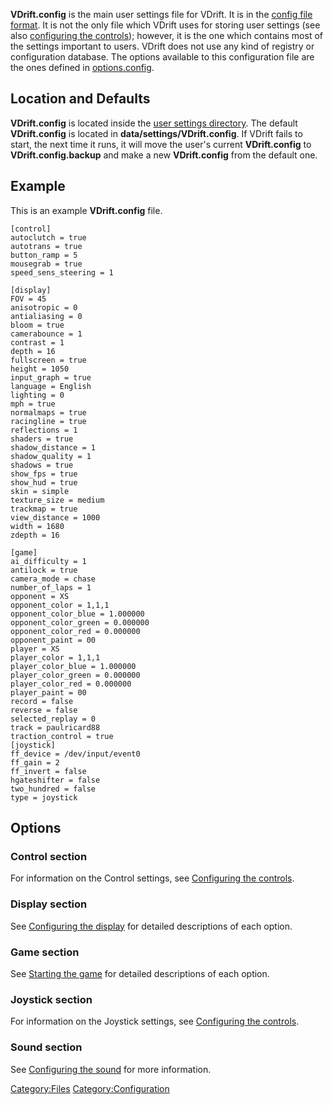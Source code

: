 **VDrift.config** is the main user settings file for VDrift. It is in the [config file format](Config_file_format.md). It is not the only file which VDrift uses for storing user settings (see also [configuring the controls](Configuring_the_controls.md)); however, it is the one which contains most of the settings important to users. VDrift does not use any kind of registry or configuration database. The options available to this configuration file are the ones defined in [options.config](Options_config.md).

Location and Defaults
---------------------

**VDrift.config** is located inside the [user settings directory](User_settings_directory.md). The default **VDrift.config** is located in **data/settings/VDrift.config**. If VDrift fails to start, the next time it runs, it will move the user's current **VDrift.config** to **VDrift.config.backup** and make a new **VDrift.config** from the default one.

Example
-------

This is an example **VDrift.config** file.

    [control]
    autoclutch = true
    autotrans = true
    button_ramp = 5
    mousegrab = true
    speed_sens_steering = 1
    
    [display]
    FOV = 45
    anisotropic = 0
    antialiasing = 0
    bloom = true
    camerabounce = 1
    contrast = 1
    depth = 16
    fullscreen = true
    height = 1050
    input_graph = true
    language = English
    lighting = 0
    mph = true
    normalmaps = true
    racingline = true
    reflections = 1
    shaders = true
    shadow_distance = 1
    shadow_quality = 1
    shadows = true
    show_fps = true
    show_hud = true
    skin = simple
    texture_size = medium
    trackmap = true
    view_distance = 1000
    width = 1680
    zdepth = 16

    [game]
    ai_difficulty = 1
    antilock = true
    camera_mode = chase
    number_of_laps = 1
    opponent = XS
    opponent_color = 1,1,1
    opponent_color_blue = 1.000000
    opponent_color_green = 0.000000
    opponent_color_red = 0.000000
    opponent_paint = 00
    player = XS
    player_color = 1,1,1
    player_color_blue = 1.000000
    player_color_green = 0.000000
    player_color_red = 0.000000
    player_paint = 00
    record = false
    reverse = false
    selected_replay = 0
    track = paulricard88
    traction_control = true
    [joystick]
    ff_device = /dev/input/event0
    ff_gain = 2
    ff_invert = false
    hgateshifter = false
    two_hundred = false
    type = joystick

Options
-------

### Control section

For information on the Control settings, see [Configuring the controls](Configuring_the_controls.md).

### Display section

See [Configuring the display](Configuring_the_display.md) for detailed descriptions of each option.

### Game section

See [Starting the game](Starting_the_game.md) for detailed descriptions of each option.

### Joystick section

For information on the Joystick settings, see [Configuring the controls](Configuring_the_controls.md).

### Sound section

See [Configuring the sound](Configuring_the_sound.md) for more information.

<Category:Files> <Category:Configuration>
